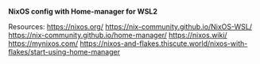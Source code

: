 **NixOS config with Home-manager for WSL2**

Resources:
  https://nixos.org/
  https://nix-community.github.io/NixOS-WSL/
  https://nix-community.github.io/home-manager/
  https://nixos.wiki/
  https://mynixos.com/
  https://nixos-and-flakes.thiscute.world/nixos-with-flakes/start-using-home-manager
  
